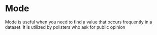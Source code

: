 # Mode
Mode is useful when you need to find a value that occurs frequently in a dataset. It is utilized by pollsters who ask for public opinion 